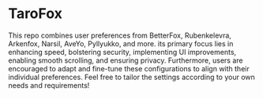 # TaroFox
This repo combines user preferences from BetterFox, Rubenkelevra, Arkenfox, Narsil, AveYo, Pyllyukko, and more. its primary focus lies in enhancing speed, bolstering security, implementing UI improvements, enabling smooth scrolling, and ensuring privacy. Furthermore, users are encouraged to adapt and fine-tune these configurations to align with their individual preferences. Feel free to tailor the settings according to your own needs and requirements!
